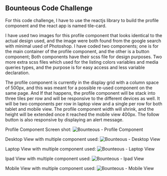 ## Bounteous Code Challenge

For this code challenge, I have to use the reactjs library to build the profile component and the react app is named tile-card.

I have used two images for this profile component that looks identical to the actual design used, and the image were both found from the google search with minimal used of Photoshop. I have coded two components; one is for the main container of the profile component, and the other is a button component; Both components have their scss file for design purposes. Two more extra scss files which used for the listing colors variables and media queries types, and the purpose is for easy access and less variable declaration.

The profile component is currently in the display grid with a column space of 500px, and this was meant for a possible re-used component on the same page. And If that happens, the profile component will be stack into three tiles per row and will be responsive to the different devices as well. It will be two components per row in laptop view and a single per row for both tablet and mobile view. The profile component width will shrink, and the height will be extended once it reached the mobile view 400px. The follow button is also responsive by displaying an alert message.

Profile Component Screen shot:
![Bounteous - Profile Component](https://user-images.githubusercontent.com/15988182/123355165-19554880-d533-11eb-9659-297f2ace1562.png)

Desktop View with multiple component used:
![Bounteous - Desktop View](https://user-images.githubusercontent.com/15988182/123355182-2114ed00-d533-11eb-99d5-b46e6346a050.png)

Laptop View with multiple component used:
![Bounteous - Laptop View](https://user-images.githubusercontent.com/15988182/123355185-22461a00-d533-11eb-8554-6cb6fbe95126.png)

Ipad View with multiple component used:
![Bounteous - Ipad View](https://user-images.githubusercontent.com/15988182/123355186-23774700-d533-11eb-8662-0bbef3c81baa.png)

Mobile View with multiple component used:
![Bounteous - Mobile View](https://user-images.githubusercontent.com/15988182/123355187-23774700-d533-11eb-8752-81713d8b67a3.png)
